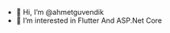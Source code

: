- 👋 Hi, I’m @ahmetguvendik
- 👀 I’m interested in Flutter And ASP.Net Core

<!---
ahmetguvendik/ahmetguvendik is a ✨ special ✨ repository because its `README.md` (this file) appears on your GitHub profile.
You can click the Preview link to take a look at your changes.
--->
